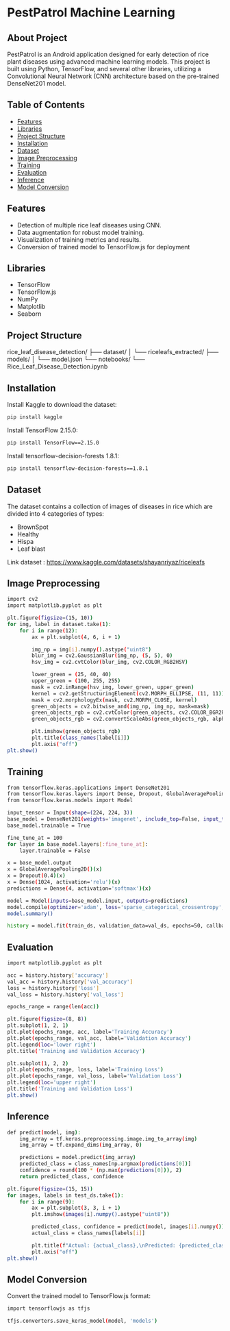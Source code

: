 # PestPatrol Machine Learning

## About Project
PestPatrol is an Android application designed for early detection of rice plant diseases using advanced machine learning models. This project is built using Python, TensorFlow, and several other libraries, utilizing a Convolutional Neural Network (CNN) architecture based on the pre-trained DenseNet201 model.

## Table of Contents
- [Features](#features)
- [Libraries](#libraries)
- [Project Structure](#project-structure)
- [Installation](#installation)
- [Dataset](#dataset)
- [Image Preprocessing](#image-preprocessing)
- [Training](#training)
- [Evaluation](#evaluation)
- [Inference](#inference)
- [Model Conversion](#model-conversion)

## Features
- Detection of multiple rice leaf diseases using CNN.
- Data augmentation for robust model training.
- Visualization of training metrics and results.
- Conversion of trained model to TensorFlow.js for deployment

## Libraries
- TensorFlow
- TensorFlow.js
- NumPy
- Matplotlib
- Seaborn


## Project Structure

rice_leaf_disease_detection/
├── dataset/
│   └── riceleafs_extracted/
├── models/
│   └── model.json
└── notebooks/
    └── Rice_Leaf_Disease_Detection.ipynb

## Installation
Install Kaggle to download the dataset:
```sh
pip install kaggle
```
Install TensorFlow 2.15.0:
```sh
pip install TensorFlow==2.15.0
```
Install tensorflow-decision-forests 1.8.1:
```sh
pip install tensorflow-decision-forests==1.8.1
```

## Dataset
The dataset contains a collection of images of diseases in rice which are divided into 4 categories of types:
- BrownSpot
- Healthy
- Hispa
- Leaf blast

Link dataset : https://www.kaggle.com/datasets/shayanriyaz/riceleafs

## Image Preprocessing
```sh
import cv2
import matplotlib.pyplot as plt

plt.figure(figsize=(15, 10))
for img, label in dataset.take(1):
    for i in range(12):
        ax = plt.subplot(4, 6, i + 1)

        img_np = img[i].numpy().astype("uint8")
        blur_img = cv2.GaussianBlur(img_np, (5, 5), 0)
        hsv_img = cv2.cvtColor(blur_img, cv2.COLOR_RGB2HSV)

        lower_green = (25, 40, 40)
        upper_green = (100, 255, 255)
        mask = cv2.inRange(hsv_img, lower_green, upper_green)
        kernel = cv2.getStructuringElement(cv2.MORPH_ELLIPSE, (11, 11))
        mask = cv2.morphologyEx(mask, cv2.MORPH_CLOSE, kernel)
        green_objects = cv2.bitwise_and(img_np, img_np, mask=mask)
        green_objects_rgb = cv2.cvtColor(green_objects, cv2.COLOR_BGR2RGB)
        green_objects_rgb = cv2.convertScaleAbs(green_objects_rgb, alpha=1.5, beta=50)

        plt.imshow(green_objects_rgb)
        plt.title(class_names[label[i]])
        plt.axis("off")
plt.show()

```

## Training
```sh
from tensorflow.keras.applications import DenseNet201
from tensorflow.keras.layers import Dense, Dropout, GlobalAveragePooling2D, Input
from tensorflow.keras.models import Model

input_tensor = Input(shape=(224, 224, 3))
base_model = DenseNet201(weights='imagenet', include_top=False, input_tensor=input_tensor)
base_model.trainable = True

fine_tune_at = 100
for layer in base_model.layers[:fine_tune_at]:
    layer.trainable = False

x = base_model.output
x = GlobalAveragePooling2D()(x)
x = Dropout(0.4)(x)
x = Dense(1024, activation='relu')(x)
predictions = Dense(4, activation='softmax')(x)

model = Model(inputs=base_model.input, outputs=predictions)
model.compile(optimizer='adam', loss='sparse_categorical_crossentropy', metrics=['accuracy'])
model.summary()

history = model.fit(train_ds, validation_data=val_ds, epochs=50, callbacks=[reduce_lr])
```

## Evaluation
```sh
import matplotlib.pyplot as plt

acc = history.history['accuracy']
val_acc = history.history['val_accuracy']
loss = history.history['loss']
val_loss = history.history['val_loss']

epochs_range = range(len(acc))

plt.figure(figsize=(8, 8))
plt.subplot(1, 2, 1)
plt.plot(epochs_range, acc, label='Training Accuracy')
plt.plot(epochs_range, val_acc, label='Validation Accuracy')
plt.legend(loc='lower right')
plt.title('Training and Validation Accuracy')

plt.subplot(1, 2, 2)
plt.plot(epochs_range, loss, label='Training Loss')
plt.plot(epochs_range, val_loss, label='Validation Loss')
plt.legend(loc='upper right')
plt.title('Training and Validation Loss')
plt.show()
```

## Inference
```sh
def predict(model, img):
    img_array = tf.keras.preprocessing.image.img_to_array(img)
    img_array = tf.expand_dims(img_array, 0)

    predictions = model.predict(img_array)
    predicted_class = class_names[np.argmax(predictions[0])]
    confidence = round(100 * (np.max(predictions[0])), 2)
    return predicted_class, confidence

plt.figure(figsize=(15, 15))
for images, labels in test_ds.take(1):
    for i in range(9):
        ax = plt.subplot(3, 3, i + 1)
        plt.imshow(images[i].numpy().astype("uint8"))

        predicted_class, confidence = predict(model, images[i].numpy())
        actual_class = class_names[labels[i]]

        plt.title(f"Actual: {actual_class},\nPredicted: {predicted_class}, Confidence: {confidence}%")
        plt.axis("off")
plt.show()
```

## Model Conversion
Convert the trained model to TensorFlow.js format:
```sh
import tensorflowjs as tfjs

tfjs.converters.save_keras_model(model, 'models')
```
